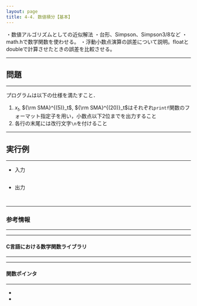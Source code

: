 ```yaml
---
layout: page
title: 4-4. 数値積分【基本】
---
```


・数値アルゴリズムとしての近似解法
・台形、Simpson、Simpson3/8など
・math.hで数学関数を使わせる。
・浮動小数点演算の誤差について説明。floatとdoubleで計算させたときの誤差を比較させる。


---
## 問題
---


プログラムは以下の仕様を満たすこと．

1. $x_t$, ${\rm SMA}^{(5)}_t$, ${\rm SMA}^{(20)}_t$はそれぞれ`printf`関数のフォーマット指定子を用い，小数点以下2位までを出力すること
1. 各行の末尾には改行文字`\n`を付けること

---
## 実行例
---

+ 入力
```

```

+ 出力
```

```
```

```

---
### 参考情報
---

---
#### C言語における数学関数ライブラリ
---

---
#### 関数ポインタ
---
- 
- 
